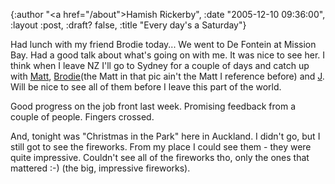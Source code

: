 {:author "<a href=\"/about\">Hamish Rickerby</a>", :date "2005-12-10 09:36:00", :layout :post, :draft? false, :title "Every day's a Saturday"}

Had lunch with my friend Brodie today...  We went to De Fontein at Mission Bay.  Had a good talk about what's going on with me.  It was nice to see her.  I think when I leave NZ I'll go to Sydney for a couple of days and catch up with <a href='http://flickr.com/photos/37703201@N00/39129236/in/set-861835/'>Matt</a>, <a href='http://flickr.com/photos/37703201@N00/39127195/in/set-861835/'>Brodie</a>(the Matt in that pic ain't the Matt I reference before) and  <a href='http://www.jeremyansley.com'>J</a>.  Will be nice to see all of them before I leave this part of the world.<p>Good progress on the job front last week.  Promising feedback from a couple of people.  Fingers crossed.<p>And, tonight was "Christmas in the Park" here in Auckland.  I didn't go, but I still got to see the fireworks.  From my place I could see them - they were quite impressive.  Couldn't see all of the fireworks tho, only the ones that mattered :-)  (the big, impressive fireworks).
